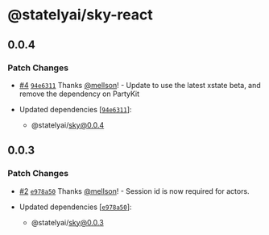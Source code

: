 # @statelyai/sky-react

## 0.0.4

### Patch Changes

- [#4](https://github.com/statelyai/sky/pull/4) [`94e6311`](https://github.com/statelyai/sky/commit/94e6311d242c1b3a3b5d77b122966a1836ac9dbd) Thanks [@mellson](https://github.com/mellson)! - Update to use the latest xstate beta, and remove the dependency on PartyKit

- Updated dependencies [[`94e6311`](https://github.com/statelyai/sky/commit/94e6311d242c1b3a3b5d77b122966a1836ac9dbd)]:
  - @statelyai/sky@0.0.4

## 0.0.3

### Patch Changes

- [#2](https://github.com/statelyai/sky/pull/2) [`e978a50`](https://github.com/statelyai/sky/commit/e978a50d16e735bca021f50e30b6e30f53c5cdba) Thanks [@mellson](https://github.com/mellson)! - Session id is now required for actors.

- Updated dependencies [[`e978a50`](https://github.com/statelyai/sky/commit/e978a50d16e735bca021f50e30b6e30f53c5cdba)]:
  - @statelyai/sky@0.0.3
